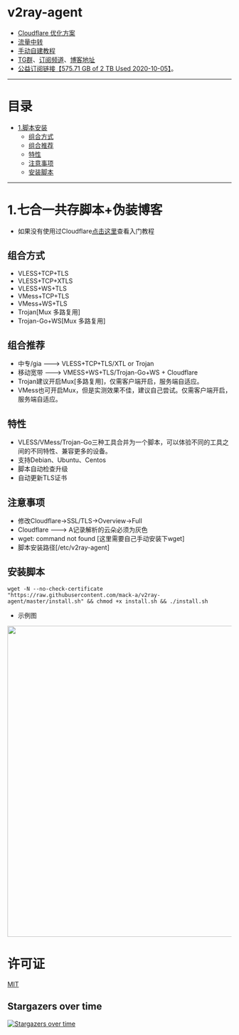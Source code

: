 # v2ray-agent
- [Cloudflare 优化方案](https://github.com/mack-a/v2ray-agent/blob/master/documents/optimize_V2Ray.md)
- [流量中转](https://github.com/mack-a/v2ray-agent/blob/master/documents/traffic_relay.md)
- [手动自建教程](https://github.com/mack-a/v2ray-agent/blob/master/documents/Cloudflare_install_manual.md)
- [TG群](https://t.me/technologyshare)、[订阅频道](https://t.me/v2rayagentshare)、[博客地址](https://blog.v2ray-agent.com/)
- [公益订阅链接【575.71 GB of 2 TB Used 2020-10-05】](https://github.com/mack-a/v2ray-agent/blob/master/documents/free_account.md)。

* * *
# 目录
- [1.脚本安装](#1vlesstcptlsvlesswstlsvmesstcptlsvmesswstlstrojan-伪装博客-五合一共存脚本)
  * [组合方式](#组合方式)
  * [组合推荐](#组合推荐)
  * [特性](#特性)
  * [注意事项](#注意事项)
  * [安装脚本](#安装脚本)
* * *

# 1.七合一共存脚本+伪装博客
- 如果没有使用过Cloudflare[点击这里](https://github.com/mack-a/v2ray-agent/blob/master/documents/cloudflare_init.md)查看入门教程

## 组合方式
- VLESS+TCP+TLS
- VLESS+TCP+XTLS
- VLESS+WS+TLS 
- VMess+TCP+TLS
- VMess+WS+TLS
- Trojan[Mux 多路复用]
- Trojan-Go+WS[Mux 多路复用]


## 组合推荐
- 中专/gia ---> VLESS+TCP+TLS/XTL or Trojan
- 移动宽带  ---> VMESS+WS+TLS/Trojan-Go+WS + Cloudflare
- Trojan建议开启Mux[多路复用]，仅需客户端开启，服务端自适应。
- VMess也可开启Mux，但是实测效果不佳，建议自己尝试。仅需客户端开启，服务端自适应。

## 特性
- VLESS/VMess/Trojan-Go三种工具合并为一个脚本，可以体验不同的工具之间的不同特性、兼容更多的设备。
- 支持Debian、Ubuntu、Centos
- 脚本自动检查升级
- 自动更新TLS证书


## 注意事项
- 修改Cloudflare->SSL/TLS->Overview->Full
- Cloudflare ---> A记录解析的云朵必须为灰色
- wget: command not found [这里需要自己手动安装下wget]
- 脚本安装路径[/etc/v2ray-agent]

## 安装脚本
```
wget -N --no-check-certificate "https://raw.githubusercontent.com/mack-a/v2ray-agent/master/install.sh" && chmod +x install.sh && ./install.sh
```
- 示例图
<img src="https://raw.githubusercontent.com/mack-a/v2ray-agent/master/fodder/install/install.jpg" width=700>

# 许可证
[MIT](https://github.com/mack-a/v2ray-agent/blob/master/LICENSE)

## Stargazers over time

[![Stargazers over time](https://starchart.cc/mack-a/v2ray-agent.svg)](https://starchart.cc/mack-a/v2ray-agent)
